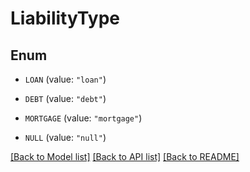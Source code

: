 # LiabilityType

## Enum


* `LOAN` (value: `"loan"`)

* `DEBT` (value: `"debt"`)

* `MORTGAGE` (value: `"mortgage"`)

* `NULL` (value: `"null"`)


[[Back to Model list]](../README.md#documentation-for-models) [[Back to API list]](../README.md#documentation-for-api-endpoints) [[Back to README]](../README.md)


